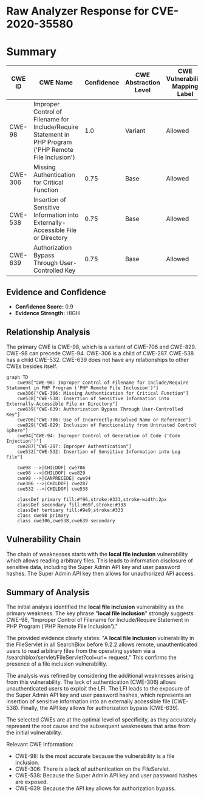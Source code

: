 # Raw Analyzer Response for CVE-2020-35580

# Summary
| CWE ID | CWE Name | Confidence | CWE Abstraction Level | CWE Vulnerability Mapping Label | CWE-Vulnerability Mapping Notes |
|---|---|---|---|---|---|
| CWE-98 | Improper Control of Filename for Include/Require Statement in PHP Program ('PHP Remote File Inclusion') | 1.0 | Variant | Allowed | Primary CWE |
| CWE-306 | Missing Authentication for Critical Function | 0.75 | Base | Allowed | Secondary Candidate |
| CWE-538 | Insertion of Sensitive Information into Externally-Accessible File or Directory | 0.75 | Base | Allowed | Secondary Candidate |
| CWE-639 | Authorization Bypass Through User-Controlled Key | 0.75 | Base | Allowed | Secondary Candidate |

## Evidence and Confidence

*   **Confidence Score:** 0.9
*   **Evidence Strength:** HIGH

## Relationship Analysis
The primary CWE is CWE-98, which is a variant of CWE-706 and CWE-829. CWE-98 can precede CWE-94.
CWE-306 is a child of CWE-287.
CWE-538 has a child CWE-532.
CWE-639 does not have any relationships to other CWEs besides itself.

```mermaid
graph TD
    cwe98["CWE-98: Improper Control of Filename for Include/Require Statement in PHP Program ('PHP Remote File Inclusion')"]
    cwe306["CWE-306: Missing Authentication for Critical Function"]
    cwe538["CWE-538: Insertion of Sensitive Information into Externally-Accessible File or Directory"]
    cwe639["CWE-639: Authorization Bypass Through User-Controlled Key"]
    cwe706["CWE-706: Use of Incorrectly-Resolved Name or Reference"]
    cwe829["CWE-829: Inclusion of Functionality from Untrusted Control Sphere"]
    cwe94["CWE-94: Improper Control of Generation of Code ('Code Injection')"]
    cwe287["CWE-287: Improper Authentication"]
    cwe532["CWE-532: Insertion of Sensitive Information into Log File"]

    cwe98 -->|CHILDOF| cwe706
    cwe98 -->|CHILDOF| cwe829
    cwe98 -->|CANPRECEDE| cwe94
    cwe306 -->|CHILDOF| cwe287
    cwe532 -->|CHILDOF| cwe538
    
    classDef primary fill:#f96,stroke:#333,stroke-width:2px
    classDef secondary fill:#69f,stroke:#333
    classDef tertiary fill:#9e9,stroke:#333
    class cwe98 primary
    class cwe306,cwe538,cwe639 secondary
```

## Vulnerability Chain
The chain of weaknesses starts with the **local file inclusion** vulnerability which allows reading arbitrary files. This leads to information disclosure of sensitive data, including the Super Admin API key and user password hashes. The Super Admin API key then allows for unauthorized API access.

## Summary of Analysis
The initial analysis identified the **local file inclusion** vulnerability as the primary weakness. The key phrase "**local file inclusion**" strongly suggests CWE-98, "Improper Control of Filename for Include/Require Statement in PHP Program ('PHP Remote File Inclusion')."

The provided evidence clearly states: "A **local file inclusion** vulnerability in the FileServlet in all SearchBlox before 9.2.2 allows remote, unauthenticated users to read arbitrary files from the operating system via a /searchblox/servlet/FileServlet?col=url= request." This confirms the presence of a file inclusion vulnerability.

The analysis was refined by considering the additional weaknesses arising from this vulnerability. The lack of authentication (CWE-306) allows unauthenticated users to exploit the LFI. The LFI leads to the exposure of the Super Admin API key and user password hashes, which represents an insertion of sensitive information into an externally accessible file (CWE-538). Finally, the API key allows for authorization bypass (CWE-639).

The selected CWEs are at the optimal level of specificity, as they accurately represent the root cause and the subsequent weaknesses that arise from the initial vulnerability.

Relevant CWE Information:
- CWE-98: Is the most accurate because the vulnerability is a file inclusion.
- CWE-306: There is a lack of authentication on the FileServlet.
- CWE-538: Because the Super Admin API key and user password hashes are exposed.
- CWE-639: Because the API key allows for authorization bypass.